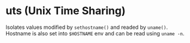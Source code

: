 # uts (Unix Time Sharing)
Isolates values modified by `sethostname()` and readed by `uname()`. Hostname is also set into `$HOSTNAME` env and can be read using `uname -n`.
